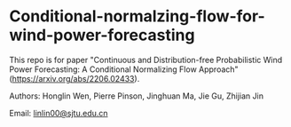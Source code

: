 # Conditional-normalzing-flow-for-wind-power-forecasting

This repo is for paper "Continuous and Distribution-free Probabilistic Wind Power Forecasting: A Conditional Normalizing Flow Approach" (https://arxiv.org/abs/2206.02433).

Authors: Honglin Wen, Pierre Pinson, Jinghuan Ma, Jie Gu, Zhijian Jin

Email: linlin00@sjtu.edu.cn
